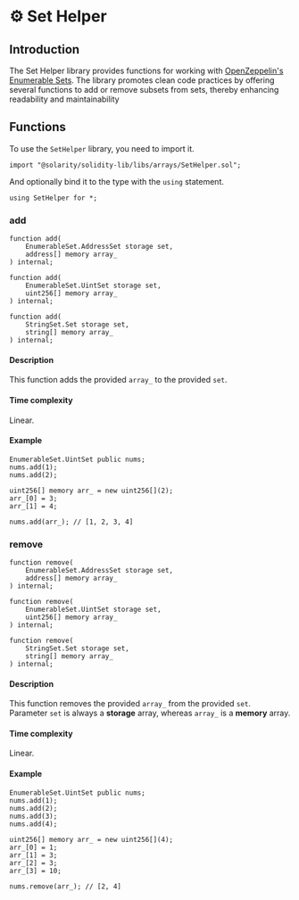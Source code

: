 # ⚙ Set Helper

## Introduction

The Set Helper library provides functions for working with [OpenZeppelin's Enumerable Sets](https://github.com/OpenZeppelin/openzeppelin-contracts/blob/master/contracts/utils/structs/EnumerableSet.sol). The library promotes clean code practices by offering several functions to add or remove subsets from sets, thereby enhancing readability and maintainability

## Functions

To use the `SetHelper` library, you need to import it.

```solidity
import "@solarity/solidity-lib/libs/arrays/SetHelper.sol";
```

And optionally bind it to the type with the `using` statement.

```solidity
using SetHelper for *;
```

### add

```solidity
function add(
    EnumerableSet.AddressSet storage set, 
    address[] memory array_
) internal;
```

```solidity
function add(
    EnumerableSet.UintSet storage set, 
    uint256[] memory array_
) internal;
```

```solidity
function add(
    StringSet.Set storage set, 
    string[] memory array_
) internal;
```

#### Description

This function adds the provided `array_` to the provided `set`.

#### Time complexity

Linear.

#### Example

```solidity
EnumerableSet.UintSet public nums;
nums.add(1); 
nums.add(2); 

uint256[] memory arr_ = new uint256[](2);
arr_[0] = 3; 
arr_[1] = 4;

nums.add(arr_); // [1, 2, 3, 4]
```

### remove

```solidity
function remove(
    EnumerableSet.AddressSet storage set, 
    address[] memory array_
) internal;
```

```solidity
function remove(
    EnumerableSet.UintSet storage set, 
    uint256[] memory array_
) internal;
```

```solidity
function remove(
    StringSet.Set storage set, 
    string[] memory array_
) internal;
```

#### Description

This function removes the provided `array_` from the provided `set`. Parameter `set` is always a **storage** array, whereas `array_` is a **memory** array.

#### Time complexity

Linear.

#### Example

```solidity
EnumerableSet.UintSet public nums;
nums.add(1); 
nums.add(2); 
nums.add(3); 
nums.add(4);

uint256[] memory arr_ = new uint256[](4);
arr_[0] = 1; 
arr_[1] = 3; 
arr_[2] = 3; 
arr_[3] = 10;

nums.remove(arr_); // [2, 4]
```
